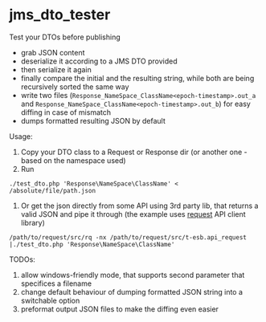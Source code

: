 # jms_dto_tester
Test your DTOs before publishing

* grab JSON content
* deserialize it according to a JMS DTO provided
* then serialize it again
* finally compare the initial and the resulting string, while both are being recursively sorted the same way
* write two files (`Response_NameSpace_ClassName<epoch-timestamp>.out_a` and `Response_NameSpace_ClassName<epoch-timestamp>.out_b`) for easy diffing in case of mismatch
* dumps formatted resulting JSON by default

Usage:

1. Copy your DTO class to a Request or Response dir (or another one - based on the namespace used)
1. Run
```
./test_dto.php 'Response\NameSpace\ClassName' < /absolute/file/path.json
```
1. Or get the json directly from some API using 3rd party lib, that returns a valid JSON and pipe it through (the example uses [request](https://github.com/helvete/request) API client library)
```
/path/to/request/src/rq -nx /path/to/request/src/t-esb.api_request |./test_dto.php 'Response\NameSpace\ClassName'
```

TODOs:
1. allow windows-friendly mode, that supports second parameter that specifices a filename
1. change default behaviour of dumping formatted JSON string into a switchable option
1. preformat output JSON files to make the diffing even easier
